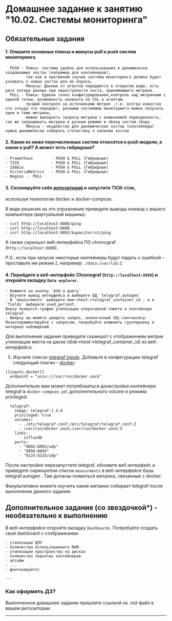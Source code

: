 # Домашнее задание к занятию "10.02. Системы мониторинга"

## Обязательные задания

#### 1. Опишите основные плюсы и минусы pull и push систем мониторинга.

      PUSH - Плюсы: система удобна для использования в динамически создаваемых хостах (например для контейнеров), 
             так как в противном случае система мониторинга должна будет узнавать о новых хостах для их опроса,
             Минусы: Данные от агентов передаются в открытом виде, есть риск потери данных при недоступности хоста, принимающего метрики.
      PULL - Плюсы: Единая точка конфигурирования,контроль над метриками с единой точки, возможность конеккта по SSL к агентам.
             лучший контроля за источниками метрик ,т.е. всегда известно кто откуда что передает, разными системами мониторинга можно получать одни и теже метрики,
             можно выподнять запросы метрики с изменяемой переодичность, так же запрашивать метрики в ручном режиме в обход систем сбора 
             Минусы - неудобство для динамических хостов (контейнеры) нужно динамически собирать статистику о наличии хостов

#### 2. Какие из ниже перечисленных систем относятся к push модели, а какие к pull? А может есть гибридные?

    - Prometheus        - PUSH & PULL (Гибридные)
    - TICK              - PUSH & PULL (Гибридные)
    - Zabbix            - PUSH & PULL (Гибридные)
    - VictoriaMetrics   - PUSH & PULL (Гибридные)
    - Nagios - 	PULL

#### 3. Склонируйте себе [репозиторий](https://github.com/influxdata/sandbox/tree/master) и запустите TICK-стэк, 
используя технологии docker и docker-compose.

В виде решения на это упражнение приведите выводы команд с вашего компьютера (виртуальной машины):

    - curl http://localhost:8086/ping
    - curl http://localhost:8888
    - curl http://localhost:9092/kapacitor/v1/ping

А также скриншот веб-интерфейса ПО chronograf (`http://localhost:8888`). 

P.S.: если при запуске некоторые контейнеры будут падать с ошибкой - проставьте им режим `Z`, например
`./data:/var/lib:Z`

#### 4. Перейдите в веб-интерфейс Chronograf (`http://localhost:8888`) и откройте вкладку `Data explorer`.

    - Нажмите на кнопку `Add a query`
    - Изучите вывод интерфейса и выберите БД `telegraf.autogen`
    - В `measurments` выберите mem->host->telegraf_container_id , а в `fields` выберите used_percent. 
    Внизу появится график утилизации оперативной памяти в контейнере telegraf.
    - Вверху вы можете увидеть запрос, аналогичный SQL-синтаксису. 
    Поэкспериментируйте с запросом, попробуйте изменить группировку и интервал наблюдений.

Для выполнения задания приведите скриншот с отображением метрик утилизации места на диске 
(disk->host->telegraf_container_id) из веб-интерфейса.

5. Изучите список [telegraf inputs](https://github.com/influxdata/telegraf/tree/master/plugins/inputs). 
Добавьте в конфигурацию telegraf следующий плагин - [docker](https://github.com/influxdata/telegraf/tree/master/plugins/inputs/docker):
```
[[inputs.docker]]
  endpoint = "unix:///var/run/docker.sock"
```

Дополнительно вам может потребоваться донастройка контейнера telegraf в `docker-compose.yml` дополнительного volume и 
режима privileged:
```
  telegraf:
    image: telegraf:1.4.0
    privileged: true
    volumes:
      - ./etc/telegraf.conf:/etc/telegraf/telegraf.conf:Z
      - /var/run/docker.sock:/var/run/docker.sock:Z
    links:
      - influxdb
    ports:
      - "8092:8092/udp"
      - "8094:8094"
      - "8125:8125/udp"
```

После настройке перезапустите telegraf, обновите веб интерфейс и приведите скриншотом список `measurments` в 
веб-интерфейсе базы telegraf.autogen . Там должны появиться метрики, связанные с docker.

Факультативно можете изучить какие метрики собирает telegraf после выполнения данного задания.

## Дополнительное задание (со звездочкой*) - необязательно к выполнению

В веб-интерфейсе откройте вкладку `Dashboards`. Попробуйте создать свой dashboard с отображением:

    - утилизации ЦПУ
    - количества использованного RAM
    - утилизации пространства на дисках
    - количество поднятых контейнеров
    - аптайм
    - ...
    - фантазируйте)
    
    ---

### Как оформить ДЗ?

Выполненное домашнее задание пришлите ссылкой на .md-файл в вашем репозитории.

---

